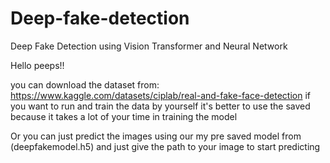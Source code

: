 # Deep-fake-detection
Deep Fake Detection using Vision Transformer and Neural Network 

Hello peeps!!

you can download the dataset from:
https://www.kaggle.com/datasets/ciplab/real-and-fake-face-detection
if you want to run and train the data by yourself it's better to use the saved because it takes a lot of your time in training the model

Or you can just predict the images using our my pre saved model from (deepfakemodel.h5)
and just give the path to your image to start predicting
